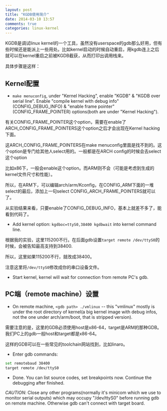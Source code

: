 ```yaml
---
layout: post
title: "KGDB使用简介"
date: 2014-03-10 13:57
comments: true
categories: linux-kernel
---
```


KGDB是调试linux kernel的一个工具，虽然没有userspace的gdb那么好用，但有些时候还是能派上一些用处。比如kernel启动的时候自动重启，用kgdb连上之后就可以在kernel重启之前被KGDB截获，从而打印出调用栈来。

<!-- more -->

具体步骤是这样：

## Kernel配置 ##

- `make menuconfig`, under "Kernel Hacking", enable "KGDB" & "KGDB over serial line". Enable "compile kernel with debug info"(CONFIG_DEBUG_INFO) & "enable frame pointer"(CONFIG_FRAME_POINTER) options(both are under "Kernel Hacking").

有关CONFIG_FRAME_POINTER这个option，需要在enable了ARCH_CONFIG_FRAME_POINTERS这个option之后才会出现在Kernel hacking下面。

这ARCH_CONFIG_FRAME_POINTERS在make menuconfig里面是找不到的。这个option是专门给其他人select用的。一般都是在ARCH config的时候会去select这个option

比如x86下，一般会enable这个option。而ARM则不会（可能是考虑到生成的kernel文件尺寸和性能）。

所以，在ARM下，可以编辑arch/arm/Kconfig，在CONFIG_ARM下面的一堆select的最后，添加上一句select CONFIG_ARCH_FRAME_POINTERS就可以了。 

从实验结果来看，只要enable了CONFIG_DEBUG_INFO，基本上就差不多了，能看到代码了。 

- Add kernel option: `kgdboc=ttyS0,38400 kgdbwait` into kernel command line.

根据我的实验，这里115200不行。在后面gdb设置`target remote /dev/ttyS0`的时候，会被告知最高支持到38400.

所以，这里如果115200不行，就改成38400。 

注意这里将`/dev/ttyS0`修改成你的串口设备文件。

- Start kernel, kernel will wait for connection from remote PC's gdb. 

## PC端（remote machine）设置 ##

- On remote machine, `<gdb path> ./vmlinux` -- this "vmlinux" mostly is under the root directory of kernel(a big kernel image with debug infos, not the one under arch/arm/boot, that is stripped version).

需要注意的是，这里的GDB必须使用host是x86-64，target是ARM的那种GDB。我们PC上的gdb一般host和target都是x86-64。

这样的GDB可以在一些常见的toolchain网站找到，比如linaro。

- Enter gdb commands:

``` bash
set remotebaud 38400
target remote /dev/ttyS0
```

- Done. You can list source codes, set breakpoints now. Continue the debugging after finished.

*CAUTION*: Close any other programs(normally it's minicom which we use to monitor serial outputs) which may occupy "/dev/ttyS0" before running gdb on remote machine. Otherwise gdb can't connect with target board. 
